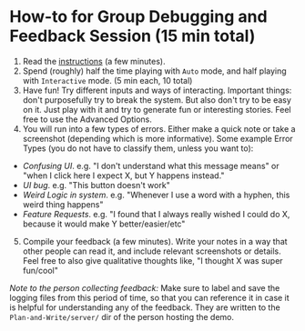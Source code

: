 # How-to for Group Debugging and Feedback Session (15 min total)

1. Read the [instructions](https://github.com/seraphinatarrant/neural-generation/blob/master/Web_Demo_Guide.md) (a few minutes). 
2. Spend (roughly) half the time playing with `Auto` mode, and half playing with `Interactive` mode. (5 min each, 10 total)
3. Have fun! Try different inputs and ways of interacting. Important things: don't purposefully
try to break the system. But also don't try to be easy on it. Just play with it and try to generate 
fun or interesting stories. Feel free to use the Advanced Options.
4. You will run into a few types of errors. Either make a quick note or take a screenshot (depending which is more informative).
Some example Error Types (you do not have to classify them, unless you want to):
* _Confusing UI_. e.g. "I don't understand what this message means" or "when I click here I expect X, but Y happens instead."
* _UI bug_. e.g. "This button doesn't work"
* _Weird Logic in system_. e.g. "Whenever I use a word with a hyphen, this weird thing happens"
* _Feature Requests_. e.g. "I found that I always really wished I could do X, because it would make Y better/easier/etc"
5. Compile your feedback (a few minutes). Write your notes in a way that other people can read it, and
include relevant screenshots or details. Feel free to also give qualitative thoughts like, "I thought X was super fun/cool"


_Note to the person collecting feedback:_
Make sure to label and save the logging files from this period of time, so that you can reference it in case it is helpful for understanding any of the feedback.
They are written to the `Plan-and-Write/server/` dir of the person hosting the demo.
